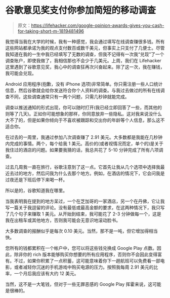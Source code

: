 # 谷歌意见奖支付你参加简短的移动调查

> 原文：<https://lifehacker.com/google-opinion-awards-gives-you-cash-for-taking-short-m-1819481496>

我觉得当我在大学的时候，我有一种感觉，我会通过填写在线调查赚很多钱。所有这些网站都承诺为我的观点支付数百或数千美元，但事实上只支付了几便士。尽管我知道在我的一生中我已经填写了无数的调查，但我不记得有一次我“兑现”了一个调查账户，即使我做了，我相信那也不会少于几美元。上周，我们在 Lifehacker 这里遇到了谷歌意见奖，我心中的调查狂再次兴奋起来。除了这一次，我在赚钱，我可能会兑现。



Android 应用程序(抱歉，没有 iPhone 选项)非常简单。你只需注册一些人口统计信息，然后谷歌就会给你发送符合你个人资料的调查。与我过去做过的所有在线调查不同，这些调查通常只有一两个问题，只需几秒钟就能完成。

调查以推送通知的形式出现，你可以随时打开(我已经立即回答了一些，而其他的则等了几天)。正如你可能想象的那样，你同意放弃一些隐私。这对我来说没什么大不了的，但是如果你倾向于不喜欢被跟踪和交出你的年龄等个人信息，那么这不适合你。

在过去的一周里，我通过参加八次调查赚了 2.91 美元。大多数都是我能在几秒钟内完成的事情。两个，每个给我 1 美元。高价的(或者视情况而定，单个的)是关于我住过的酒店的问题。如果要我猜的话，我总共花了 5-10 分钟完成了所有八项调查。

过去几周我一直在旅行，谷歌注意到了这一点。它首先让我从几个选项中选择我最近去过的地方，然后问我为什么去那个地方。例如，在酒店的情况下，它会问我是过夜还是下班后停下来喝一杯。

所以是的，谷歌知道我在哪里。

当我表明我在提到的地方呆过，一个在芝加哥的一家酒店，另一个在丹佛，它让我写一篇关于我逗留的评论。没有最低或最高金额的要求，在这两种情况下，我只写了几个句子来赚取 1 美元。从开始到结束，我可能花了 2-3 分钟做每一个，这是我在出租车或其他地方，否则我可能会无意识地滚动脸书。

大多数调查的报酬似乎是每次 0.10 美元。当然，那不是一吨，但它增加得相当快。

您所有的钱都累积在一个帐户中，您可以将这些钱兑换成 Google Play 点数。因此，除非你的 rich 版本能够购买你想要的所有应用程序，否则你不会因此变得富有。不过，如果你积累了一点积蓄，这可能意味着你下一趟航班可以免费看一部电影，或者减轻你沉迷的手机游戏中购买电源的压力。按照我每周 2.91 美元的比率，一个月后我应该有大约 12 美元。

当然，这不是一大笔钱，但对于一些无罪恶感的 Google Play 挥霍来说，这可能是很棒的。